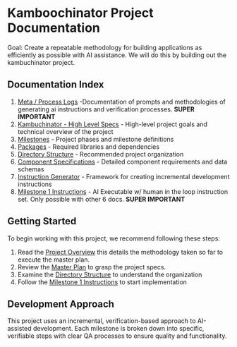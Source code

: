 # Kamboochinator Project Documentation

Goal: Create a repeatable methodology for building applications as efficiently as possible with AI assistance. We will do this by building out the kambuchinator project.






## Documentation Index

1. [Meta / Process Logs](./00-ProjectOverview.md) -Documentation of prompts and methodologies of generating ai instructions and verification processes. **SUPER IMPORTANT** 
2. [Kambuchinator - High Level Specs](./01-MasterPlan.md) - High-level project goals and technical overview of the project
3. [Milestones](./02-Milestones.md) - Project phases and milestone definitions
4. [Packages](./03-Packages.md) - Required libraries and dependencies
5. [Directory Structure](./04-DirectoryStructure.md) - Recommended project organization
6. [Component Specifications](./05-ComponentSpecifications.md) - Detailed component requirements and data schemas
7. [Instruction Generator](./06-InstructionGenerator.md) - Framework for creating incremental development instructions
8. [Milestone 1 Instructions](./07-Milestone1Instructions.md) - AI Executable w/ human in the loop instruction set. Only possible with other 6 docs. **SUPER IMPORTANT**

## Getting Started

To begin working with this project, we recommend following these steps:

1. Read the [Project Overview](./00-ProjectOverview.md) this details the methodology taken so far to execute the master plan.
2. Review the [Master Plan](./01-MasterPlan.md) to grasp the project specs.
3. Examine the [Directory Structure](./04-DirectoryStructure.md) to understand the organization
4. Follow the [Milestone 1 Instructions](./07-Milestone1Instructions.md) to start implementation

## Development Approach

This project uses an incremental, verification-based approach to AI-assisted development. Each milestone is broken down into specific, verifiable steps with clear QA processes to ensure quality and functionality. 